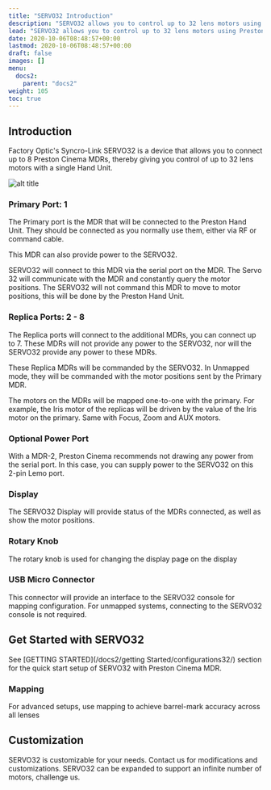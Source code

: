 ```yaml
---
title: "SERVO32 Introduction"
description: "SERVO32 allows you to control up to 32 lens motors using Preston MDRs with a single handset. Ideal for multicamera setups such as 3D or camera arrays."
lead: "SERVO32 allows you to control up to 32 lens motors using Preston MDRs with a single handset. Ideal for multicamera setups such as 3D or camera arrays."
date: 2020-10-06T08:48:57+00:00
lastmod: 2020-10-06T08:48:57+00:00
draft: false
images: []
menu:
  docs2:
    parent: "docs2"
weight: 105
toc: true
---
```


## Introduction

Factory Optic's Syncro-Link SERVO32 is a device that allows you to connect up to 8 Preston Cinema MDRs, thereby giving you control of up to 32 lens motors with a single Hand Unit.

<img src="/images/SERVO32WIRING.png" title="Wiring Diagram" alt="alt title"/>

### Primary Port: 1
The Primary port is the MDR that will be connected to the Preston Hand Unit. They should be connected as you normally use them, either via RF or command cable.

This MDR can also provide power to the SERVO32.

SERVO32 will connect to this MDR via the serial port on the MDR. The Servo 32 will communicate with the MDR and constantly query the motor positions. The SERVO32 will not command this MDR to move to motor positions, this will be done by the Preston Hand Unit.

### Replica Ports: 2 - 8
The Replica ports will connect to the additional MDRs, you can connect up to 7. These MDRs will not provide any power to the SERVO32, nor will the SERVO32 provide any power to these MDRs.

These Replica MDRs will be commanded by the SERVO32. In Unmapped mode, they will be commanded with the motor positions sent by the Primary MDR.

The motors on the MDRs will be mapped one-to-one with the primary. For example, the Iris motor of the replicas will be driven by the value of the Iris motor on the primary. Same with Focus, Zoom and AUX motors.

### Optional Power Port
With a MDR-2, Preston Cinema recommends not drawing any power from the serial port. In this case, you can supply power to the SERVO32 on this 2-pin Lemo port.

### Display
The SERVO32 Display will provide status of the MDRs connected, as well as show the motor positions.

### Rotary Knob
The rotary knob is used for changing the display page on the display

### USB Micro Connector
This connector will provide an interface to the SERVO32 console for mapping configuration. For unmapped systems, connecting to the SERVO32 console is not required.

## Get Started with SERVO32
See [GETTING STARTED](/docs2/getting Started/configurations32/) section for the quick start setup of SERVO32 with Preston Cinema MDR.

### Mapping
For advanced setups, use mapping to achieve barrel-mark accuracy across all lenses

## Customization
SERVO32 is customizable for your needs. Contact us for modifications and customizations. SERVO32 can be expanded to support an infinite number of motors, challenge us.